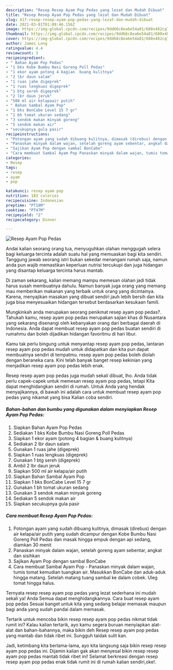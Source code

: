 ```yaml
---
description: "Resep Resep Ayam Pop Pedas yang lezat dan Mudah Dibuat"
title: "Resep Resep Ayam Pop Pedas yang lezat dan Mudah Dibuat"
slug: 417-resep-resep-ayam-pop-pedas-yang-lezat-dan-mudah-dibuat
date: 2021-03-01T01:09:46.156Z
image: https://img-global.cpcdn.com/recipes/9dd66c8ea6e54a01/680x482cq70/resep-ayam-pop-pedas-foto-resep-utama.jpg
thumbnail: https://img-global.cpcdn.com/recipes/9dd66c8ea6e54a01/680x482cq70/resep-ayam-pop-pedas-foto-resep-utama.jpg
cover: https://img-global.cpcdn.com/recipes/9dd66c8ea6e54a01/680x482cq70/resep-ayam-pop-pedas-foto-resep-utama.jpg
author: James Long
ratingvalue: 4.4
reviewcount: 3
recipeingredient:
- " Bahan Ayam Pop Pedas"
- "1 bks Kobe Bumbu Nasi Goreng Poll Pedas"
- "1 ekor ayam potong 4 bagian  buang kulitnya"
- "2 lbr daun salam"
- "1 ruas jahe digeprek"
- "1 ruas lengkuas digeprek"
- "1 btg sereh digeprek"
- "2 lbr daun jeruk"
- "500 ml air kelapaair putih"
- " Bahan Sambal Ayam Pop"
- "1 bks BonCabe Level 15 7 gr"
- "1 bh tomat ukuran sedang"
- "3 sendok makan minyak goreng"
- "5 sendok makan air"
- "secukupnya gula pasir"
recipeinstructions:
- "Potongan ayam yang sudah dibuang kulitnya, dimasak (direbus) dengan air kelapa/air putih yang sudah dicampur dengan Kobe Bumbu Nasi Goreng Poll Pedas dan masak hingga empuk dengan api sedang, diamkan 30 menit"
- "Panaskan minyak dalam wajan, setelah goreng ayam sebentar, angkat dan sisihkan"
- "Sajikan Ayam Pop dengan sambal BonCabe"
- "Cara membuat Sambal Ayam Pop Panaskan minyak dalam wajan, tumis tomat kemudian tuangkan air. Masukkan BonCabe dan aduk-aduk hingga matang. Setelah matang tuang sambal ke dalam cobek. Uleg tomat hingga halus."
categories:
- Resep
tags:
- resep
- ayam
- pop

katakunci: resep ayam pop 
nutrition: 183 calories
recipecuisine: Indonesian
preptime: "PT18M"
cooktime: "PT47M"
recipeyield: "2"
recipecategory: Dinner

---
```



![Resep Ayam Pop Pedas](https://img-global.cpcdn.com/recipes/9dd66c8ea6e54a01/680x482cq70/resep-ayam-pop-pedas-foto-resep-utama.jpg)

Andai kalian seorang orang tua, menyuguhkan olahan menggugah selera bagi keluarga tercinta adalah suatu hal yang memuaskan bagi kita sendiri. Tanggung jawab seorang istri bukan sekedar menangani rumah saja, namun anda pun wajib memastikan keperluan nutrisi tercukupi dan juga hidangan yang disantap keluarga tercinta harus mantab.

Di zaman  sekarang, kalian memang mampu memesan olahan jadi tidak harus susah membuatnya dahulu. Namun banyak juga orang yang memang mau memberikan makanan yang terbaik untuk orang yang dicintainya. Karena, menyajikan masakan yang dibuat sendiri jauh lebih bersih dan kita juga bisa menyesuaikan hidangan tersebut berdasarkan kesukaan famili. 



Mungkinkah anda merupakan seorang penikmat resep ayam pop pedas?. Tahukah kamu, resep ayam pop pedas merupakan sajian khas di Nusantara yang sekarang disenangi oleh kebanyakan orang dari berbagai daerah di Indonesia. Anda dapat membuat resep ayam pop pedas buatan sendiri di rumahmu dan boleh dijadikan hidangan favoritmu di hari libur.

Kamu tak perlu bingung untuk menyantap resep ayam pop pedas, lantaran resep ayam pop pedas mudah untuk didapatkan dan kita pun dapat membuatnya sendiri di tempatmu. resep ayam pop pedas boleh diolah dengan beraneka cara. Kini telah banyak banget resep kekinian yang menjadikan resep ayam pop pedas lebih enak.

Resep resep ayam pop pedas juga mudah sekali dibuat, lho. Anda tidak perlu capek-capek untuk memesan resep ayam pop pedas, tetapi Kita dapat menghidangkan sendiri di rumah. Untuk Anda yang hendak menyajikannya, di bawah ini adalah cara untuk membuat resep ayam pop pedas yang nikamat yang bisa Kalian coba sendiri.

<!--inarticleads1-->

##### Bahan-bahan dan bumbu yang digunakan dalam menyiapkan Resep Ayam Pop Pedas:

1. Siapkan  Bahan Ayam Pop Pedas
1. Sediakan 1 bks Kobe Bumbu Nasi Goreng Poll Pedas
1. Siapkan 1 ekor ayam (potong 4 bagian &amp; buang kulitnya)
1. Sediakan 2 lbr daun salam
1. Gunakan 1 ruas jahe (digeprek)
1. Siapkan 1 ruas lengkuas (digeprek)
1. Gunakan 1 btg sereh (digeprek)
1. Ambil 2 lbr daun jeruk
1. Siapkan 500 ml air kelapa/air putih
1. Siapkan  Bahan Sambal Ayam Pop
1. Siapkan 1 bks BonCabe Level 15 7 gr
1. Gunakan 1 bh tomat ukuran sedang
1. Gunakan 3 sendok makan minyak goreng
1. Sediakan 5 sendok makan air
1. Siapkan secukupnya gula pasir




<!--inarticleads2-->

##### Cara membuat Resep Ayam Pop Pedas:

1. Potongan ayam yang sudah dibuang kulitnya, dimasak (direbus) dengan air kelapa/air putih yang sudah dicampur dengan Kobe Bumbu Nasi Goreng Poll Pedas dan masak hingga empuk dengan api sedang, diamkan 30 menit
1. Panaskan minyak dalam wajan, setelah goreng ayam sebentar, angkat dan sisihkan
1. Sajikan Ayam Pop dengan sambal BonCabe
1. Cara membuat Sambal Ayam Pop - Panaskan minyak dalam wajan, tumis tomat kemudian tuangkan air. Masukkan BonCabe dan aduk-aduk hingga matang. Setelah matang tuang sambal ke dalam cobek. Uleg tomat hingga halus.




Ternyata resep resep ayam pop pedas yang lezat sederhana ini mudah sekali ya! Anda Semua dapat menghidangkannya. Cara buat resep ayam pop pedas Sesuai banget untuk kita yang sedang belajar memasak maupun bagi anda yang sudah pandai dalam memasak.

Tertarik untuk mencoba bikin resep resep ayam pop pedas nikmat tidak rumit ini? Kalau kalian tertarik, ayo kamu segera buruan menyiapkan alat-alat dan bahan-bahannya, maka bikin deh Resep resep ayam pop pedas yang mantab dan tidak ribet ini. Sungguh taidak sulit kan. 

Jadi, ketimbang kita berlama-lama, ayo kita langsung saja bikin resep resep ayam pop pedas ini. Dijamin kalian gak akan menyesal bikin resep resep ayam pop pedas mantab tidak ribet ini! Selamat berkreasi dengan resep resep ayam pop pedas enak tidak rumit ini di rumah kalian sendiri,oke!.

